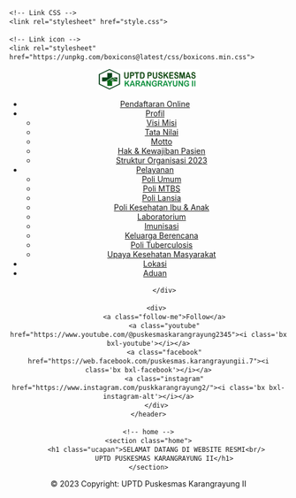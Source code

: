 <!DOCTYPE html>
<html lang="en">
<head>
    <meta charset="UTF-8">
    <meta http-equiv="X-UA-Compatible" content="IE=edge">
    <meta name="viewport" content="width=device-width, initial-scale=1.0">
    <title>UPTD Puskesmas Karangrayung II</title>

    <!-- Link CSS -->
    <link rel="stylesheet" href="style.css">

    <!-- Link icon -->
    <link rel="stylesheet" href="https://unpkg.com/boxicons@latest/css/boxicons.min.css">
</head>

<body>
    <!-- header -->
    <header>
        <a href="#" class="logo"><img src="logo.png" width="185" height="38"></a>
        <div class="navbar">
            <ul>
                <li><a href="Pendaftaran Online/Registrasi Online.html">Pendaftaran Online</a></li>
                <li class="dropdown"><a href="#">Profil</a>
                    <ul class="isi-dropdown">
                        <li><a href="#">Visi Misi</a></li>
                        <li><a href="#">Tata Nilai</a></li>
                        <li><a href="#">Motto</a></li>
                        <li><a href="#">Hak & Kewajiban Pasien</a></li>
                        <li><a href="#">Struktur Organisasi 2023</a></li>
                    </ul>
                </li>
                <li class="dropdown"><a href="#">Pelayanan</a>
                    <ul class="isi-dropdown">
                        <li><a href="#">Poli Umum</a></li>
                        <li><a href="#">Poli MTBS</a></li>
                        <li><a href="#">Poli Lansia</a></li>
                        <li><a href="#">Poli Kesehatan Ibu & Anak</a></li>
                        <li><a href="#">Laboratorium</a></li>
                        <li><a href="#">Imunisasi</a></li>
                        <li><a href="#">Keluarga Berencana</a></li>
                        <li><a href="#">Poli Tuberculosis</a></li>
                        <li><a href="#">Upaya Kesehatan Masyarakat</a></li>
                    </ul>
                </li>
                <li><a href="https://www.google.com/maps/dir/-7.1702324,110.770305/RQJC%2B24P+Puskesmas+
                    Karangrayung+2,+Unnamed+Road,,+Area+Sawah,+Sendangharjo,+Kec.+Karangrayung,+
                    Kabupaten+Grobogan,+Jawa+Tengah+58163/@-7.1700677,110.7677268,17z/data=!3m1!4b1!4m17
                    !1m7!3m6!1s0x2e70a3af0d1abcad:0xc1da8fa8561edc72!2sPuskesmas+Karangrayung+2!8m2!3d-7.
                    169914!4d110.7703252!16s%2Fg%2F11c550gxjz!4m8!1m1!4e1!1m5!1m1!1s0x2e70a3af0d1abcad:0x
                    c1da8fa8561edc72!2m2!1d110.7703297!2d-7.1699141?entry=ttu">Lokasi</a></li>
                <li><a href="#">Aduan</a></li>
            </ul>

            </div>

        <div>
            <a class="follow-me">Follow</a>
            <a class="youtube" href="https://www.youtube.com/@puskesmaskarangrayung2345"><i class='bx bxl-youtube'></i></a>
            <a class="facebook" href="https://web.facebook.com/puskesmas.karangrayungii.7"><i class='bx bxl-facebook'></i></a>
            <a class="instagram" href="https://www.instagram.com/puskkarangrayung2/"><i class='bx bxl-instagram-alt'></i></a>
        </div>
    </header>
    
    <!-- home -->
    <section class="home">
        <h1 class="ucapan">SELAMAT DATANG DI WEBSITE RESMI<br/>
            UPTD PUSKESMAS KARANGRAYUNG II</h1>
    </section>
</body>
<footer class="footer">
    <p>© 2023 Copyright: UPTD Puskesmas Karangrayung II</p>
</footer>
</html>
